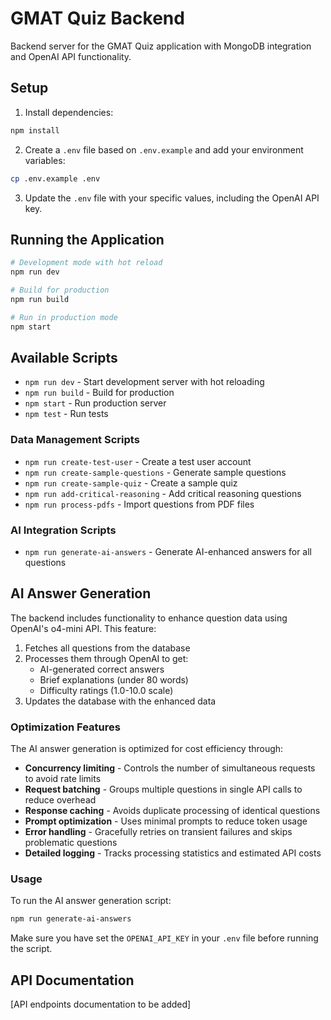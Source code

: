 # GMAT Quiz Backend

Backend server for the GMAT Quiz application with MongoDB integration and OpenAI API functionality.

## Setup

1. Install dependencies:
```bash
npm install
```

2. Create a `.env` file based on `.env.example` and add your environment variables:
```bash
cp .env.example .env
```

3. Update the `.env` file with your specific values, including the OpenAI API key.

## Running the Application

```bash
# Development mode with hot reload
npm run dev

# Build for production
npm run build

# Run in production mode
npm start
```

## Available Scripts

- `npm run dev` - Start development server with hot reloading
- `npm run build` - Build for production
- `npm start` - Run production server
- `npm test` - Run tests

### Data Management Scripts

- `npm run create-test-user` - Create a test user account
- `npm run create-sample-questions` - Generate sample questions
- `npm run create-sample-quiz` - Create a sample quiz
- `npm run add-critical-reasoning` - Add critical reasoning questions
- `npm run process-pdfs` - Import questions from PDF files

### AI Integration Scripts

- `npm run generate-ai-answers` - Generate AI-enhanced answers for all questions

## AI Answer Generation

The backend includes functionality to enhance question data using OpenAI's o4-mini API. This feature:

1. Fetches all questions from the database
2. Processes them through OpenAI to get:
   - AI-generated correct answers
   - Brief explanations (under 80 words)
   - Difficulty ratings (1.0-10.0 scale)
3. Updates the database with the enhanced data

### Optimization Features

The AI answer generation is optimized for cost efficiency through:

- **Concurrency limiting** - Controls the number of simultaneous requests to avoid rate limits
- **Request batching** - Groups multiple questions in single API calls to reduce overhead
- **Response caching** - Avoids duplicate processing of identical questions
- **Prompt optimization** - Uses minimal prompts to reduce token usage
- **Error handling** - Gracefully retries on transient failures and skips problematic questions
- **Detailed logging** - Tracks processing statistics and estimated API costs

### Usage

To run the AI answer generation script:

```bash
npm run generate-ai-answers
```

Make sure you have set the `OPENAI_API_KEY` in your `.env` file before running the script.

## API Documentation

[API endpoints documentation to be added] 